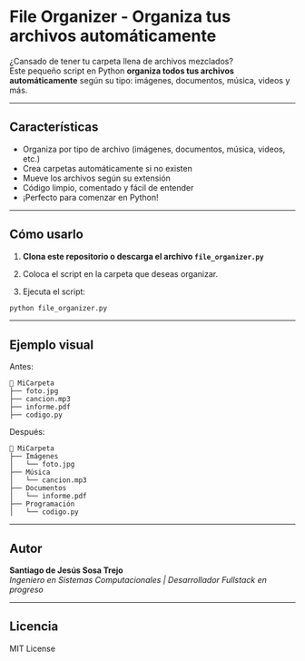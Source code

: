 # File Organizer - Organiza tus archivos automáticamente

¿Cansado de tener tu carpeta llena de archivos mezclados?  
Este pequeño script en Python **organiza todos tus archivos automáticamente** según su tipo: imágenes, documentos, música, videos y más.

---

## Características

- Organiza por tipo de archivo (imágenes, documentos, música, videos, etc.)
- Crea carpetas automáticamente si no existen
- Mueve los archivos según su extensión
- Código limpio, comentado y fácil de entender
- ¡Perfecto para comenzar en Python!

---

## Cómo usarlo

1. **Clona este repositorio o descarga el archivo `file_organizer.py`**

2. Coloca el script en la carpeta que deseas organizar.

3. Ejecuta el script:

```bash
python file_organizer.py
```

---

## Ejemplo visual

Antes:

```
📁 MiCarpeta  
├── foto.jpg  
├── cancion.mp3  
├── informe.pdf  
├── codigo.py  
```

Después:

```
📁 MiCarpeta  
├── Imágenes  
│   └── foto.jpg  
├── Música  
│   └── cancion.mp3  
├── Documentos  
│   └── informe.pdf  
├── Programación  
│   └── codigo.py  
```
---

## Autor

**Santiago de Jesús Sosa Trejo**  
*Ingeniero en Sistemas Computacionales | Desarrollador Fullstack en progreso*

---

## Licencia

MIT License
